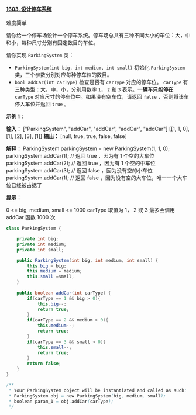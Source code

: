 #### [1603. 设计停车系统](https://leetcode-cn.com/problems/design-parking-system/)

难度简单

请你给一个停车场设计一个停车系统。停车场总共有三种不同大小的车位：大，中和小，每种尺寸分别有固定数目的车位。

请你实现 `ParkingSystem` 类：

- `ParkingSystem(int big, int medium, int small)` 初始化 `ParkingSystem` 类，三个参数分别对应每种停车位的数目。
- `bool addCar(int carType)` 检查是否有 `carType` 对应的停车位。 `carType` 有三种类型：大，中，小，分别用数字 `1`， `2` 和 `3` 表示。**一辆车只能停在** `carType` 对应尺寸的停车位中。如果没有空车位，请返回 `false` ，否则将该车停入车位并返回 `true` 。

 **示例 1**：

**输入：**
["ParkingSystem", "addCar", "addCar", "addCar", "addCar"]
[[1, 1, 0], [1], [2], [3], [1]]
**输出：**
[null, true, true, false, false]

**解释：**
ParkingSystem parkingSystem = new ParkingSystem(1, 1, 0);
parkingSystem.addCar(1); // 返回 true ，因为有 1 个空的大车位
parkingSystem.addCar(2); // 返回 true ，因为有 1 个空的中车位
parkingSystem.addCar(3); // 返回 false ，因为没有空的小车位
parkingSystem.addCar(1); // 返回 false ，因为没有空的大车位，唯一一个大车位已经被占据了

**提示：**

0 <= big, medium, small <= 1000
carType 取值为 1， 2 或 3
最多会调用 addCar 函数 1000 次

```java
class ParkingSystem {

    private int big;
    private int medium;
    private int small;

    public ParkingSystem(int big, int medium, int small) {
        this.big = big;
        this.medium = medium;
        this.small =small;
    }
    
    public boolean addCar(int carType) {
        if(carType == 1 && big > 0){
            this.big--;
            return true;
        }
        if(carType == 2 && medium > 0){
            this.medium--;
            return true;
        }
        if(carType == 3 && small > 0){
            this.small--;
            return true;
        }
        return false;
    }
}

/**
 * Your ParkingSystem object will be instantiated and called as such:
 * ParkingSystem obj = new ParkingSystem(big, medium, small);
 * boolean param_1 = obj.addCar(carType);
 */
```

